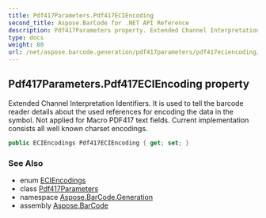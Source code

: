 ```yaml
---
title: Pdf417Parameters.Pdf417ECIEncoding
second_title: Aspose.BarCode for .NET API Reference
description: Pdf417Parameters property. Extended Channel Interpretation Identifiers. It is used to tell the barcode reader details about the used references for encoding the data in the symbol. Not applied for Macro PDF417 text fields. Current implementation consists all well known charset encodings
type: docs
weight: 80
url: /net/aspose.barcode.generation/pdf417parameters/pdf417eciencoding/
---
```

## Pdf417Parameters.Pdf417ECIEncoding property

Extended Channel Interpretation Identifiers. It is used to tell the barcode reader details about the used references for encoding the data in the symbol. Not applied for Macro PDF417 text fields. Current implementation consists all well known charset encodings.

```csharp
public ECIEncodings Pdf417ECIEncoding { get; set; }
```

### See Also

* enum [ECIEncodings](../../eciencodings/)
* class [Pdf417Parameters](../)
* namespace [Aspose.BarCode.Generation](../../pdf417parameters/)
* assembly [Aspose.BarCode](../../../)



